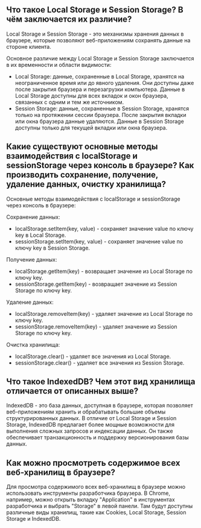 ## Что такое Local Storage и Session Storage? В чём заключается их различие?

Local Storage и Session Storage - это механизмы хранения данных в браузере, которые позволяют веб-приложениям сохранять данные на стороне клиента.

Основное различие между Local Storage и Session Storage заключается в их временности и области видимости:

- Local Storage: данные, сохраненные в Local Storage, хранятся на неограниченное время или до явного удаления. Они доступны даже после закрытия браузера и перезагрузки компьютера. Данные в Local Storage доступны для всех вкладок и окон браузера, связанных с одним и тем же источником.
- Session Storage: данные, сохраненные в Session Storage, хранятся только на протяжении сессии браузера. После закрытия вкладки или окна браузера данные удаляются. Данные в Session Storage доступны только для текущей вкладки или окна браузера.

## Какие существуют основные методы взаимодействия с localStorage и sessionStorage через консоль в браузере? Как производить сохранение, получение, удаление данных, очистку хранилища?

Основные методы взаимодействия с localStorage и sessionStorage через консоль в браузере:

Сохранение данных:

- localStorage.setItem(key, value) - сохраняет значение value по ключу key в Local Storage.
- sessionStorage.setItem(key, value) - сохраняет значение value по ключу key в Session Storage.

Получение данных:

- localStorage.getItem(key) - возвращает значение из Local Storage по ключу key.
- sessionStorage.getItem(key) - возвращает значение из Session Storage по ключу key.

Удаление данных:

- localStorage.removeItem(key) - удаляет значение из Local Storage по ключу key.
- sessionStorage.removeItem(key) - удаляет значение из Session Storage по ключу key.

Очистка хранилища:

- localStorage.clear() - удаляет все значения из Local Storage.
- sessionStorage.clear() - удаляет все значения из Session Storage.

## Что такое IndexedDB? Чем этот вид хранилища отличается от описанных выше?

IndexedDB - это база данных, доступная в браузере, которая позволяет веб-приложениям хранить и обрабатывать большие объемы структурированных данных. В отличие от Local Storage и Session Storage, IndexedDB предлагает более мощные возможности для выполнения сложных запросов и индексации данных. Он также обеспечивает транзакционность и поддержку версионирования базы данных.

## Как можно просмотреть содержимое всех веб-хранилищ в браузере?

Для просмотра содержимого всех веб-хранилищ в браузере можно использовать инструменты разработчика браузера. В Chrome, например, можно открыть вкладку "Application" в инструментах разработчика и выбрать "Storage" в левой панели. Там будут доступны различные виды хранилищ, такие как Cookies, Local Storage, Session Storage и IndexedDB.